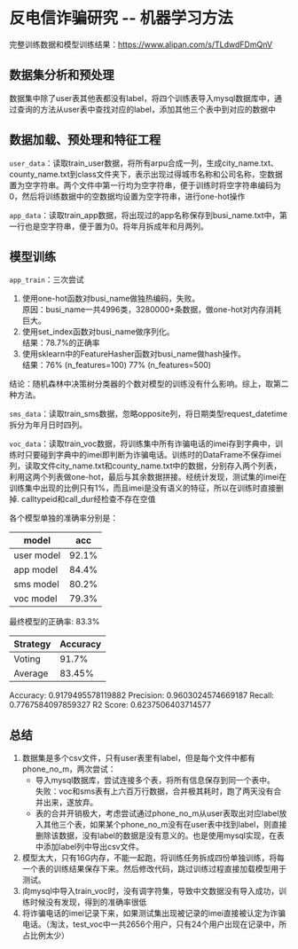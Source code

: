 # 反电信诈骗研究 -- 机器学习方法 

完整训练数据和模型训练结果：https://www.alipan.com/s/TLdwdFDmQnV

## 数据集分析和预处理

数据集中除了user表其他表都没有label，将四个训练表导入mysql数据库中，通过查询的方法从user表中查找对应的label，添加其他三个表中到对应的数据中

## 数据加载、预处理和特征工程 

`user_data`：读取train_user数据，将所有arpu合成一列，生成city_name.txt、county_name.txt到class文件夹下，表示出现过得城市名称和公司名称，空数据置为空字符串。两个文件中第一行均为空字符串，便于训练时将空字符串编码为0，然后将训练数据中的空数据均设置为空字符串，进行one-hot操作

`app_data`：读取train_app数据，将出现过的app名称保存到busi_name.txt中，第一行也是空字符串，便于置为0。将年月拆成年和月两列。

## 模型训练

`app_train`：三次尝试
1. 使用one-hot函数对busi_name做独热编码，失败。  
    原因：busi_name一共4996类，3280000+条数据，做one-hot对内存消耗巨大。
2. 使用set_index函数对busi_name做序列化。  
    结果：78.7%的正确率
3. 使用sklearn中的FeatureHasher函数对busi_name做hash操作。  
    结果：76% (n_features=100)  77% (n_features=500)

结论：随机森林中决策树分类器的个数对模型的训练没有什么影响。综上，取第二种方法。

`sms_data`：读取train_sms数据，忽略opposite列，将日期类型request_datetime拆分为年月日时四列。

`voc_data`：读取train_voc数据，将训练集中所有诈骗电话的imei存到字典中，训练时只要碰到字典中的imei即判断为诈骗电话。训练时的DataFrame不保存imei列，读取文件city_name.txt和county_name.txt中的数据，分别存入两个列表，利用这两个列表做one-hot，最后与其余数据拼接。经统计发现，测试集的imei在训练集中出现的比例只有1%，而且imei是没有语义的特征，所以在训练时直接删掉.
calltypeid和call_dur经检查不存在空值

各个模型单独的准确率分别是：   
    
| model      | acc   |
|------------|-------|
| user model | 92.1% |  
| app model  | 84.4% |
| sms model  | 80.2% |  
| voc model  | 79.3% |

最终模型的正确率: 83.3%

| Strategy | Accuracy |
|----------|----------|
| Voting   | 91.7%    |
| Average  | 83.45%   |

Accuracy: 0.9179495578119882
Precision: 0.9603024574669187
Recall: 0.7767584097859327
R2 Score: 0.6237506403714577

## 总结

1. 数据集是多个csv文件，只有user表里有label，但是每个文件中都有phone_no_m，两次尝试：
   * 导入mysql数据库，尝试连接多个表，将所有信息保存到同一个表中。  
    失败：voc和sms表有上六百万行数据，合并极其耗时，跑了两天没有合并出来，遂放弃。
   * 表的合并开销极大，考虑尝试通过phone_no_m从user表取出对应label放入其他三个表，如果某个phone_no_m没有在user表中找到label，则直接删除该数据，没有label的数据是没有意义的。也是使用mysql实现，在表中添加label列中导出csv文件。
2. 模型太大，只有16G内存，不能一起跑，将训练任务拆成四份单独训练，将每一个表的训练结果保存下来。然后修改代码，跳过训练过程直接加载模型用于测试。
3. 向mysql中导入train_voc时，没有调字符集，导致中文数据没有导入成功，训练时候没有发现，得到的准确率很低
4. 将诈骗电话的imei记录下来，如果测试集出现被记录的imei直接被认定为诈骗电话。（淘汰，test_voc中一共2656个用户，只有24个用户出现在记录中，所占比例太少）




